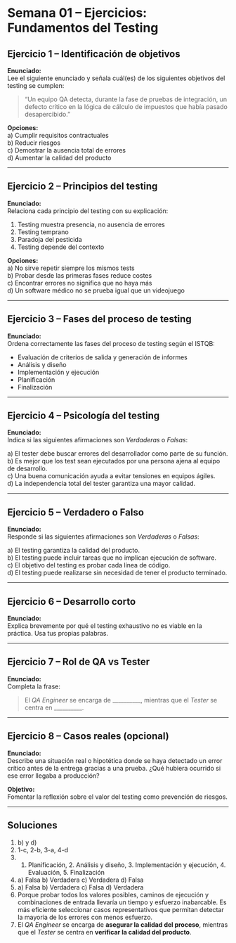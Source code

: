 # Semana 01 – Ejercicios: Fundamentos del Testing

## Ejercicio 1 – Identificación de objetivos

**Enunciado:**  
Lee el siguiente enunciado y señala cuál(es) de los siguientes objetivos del testing se cumplen:

> “Un equipo QA detecta, durante la fase de pruebas de integración, un defecto crítico en la lógica de cálculo de impuestos que había pasado desapercibido.”

**Opciones:**  
a) Cumplir requisitos contractuales  
b) Reducir riesgos  
c) Demostrar la ausencia total de errores  
d) Aumentar la calidad del producto

---

## Ejercicio 2 – Principios del testing

**Enunciado:**  
Relaciona cada principio del testing con su explicación:

1. Testing muestra presencia, no ausencia de errores  
2. Testing temprano  
3. Paradoja del pesticida  
4. Testing depende del contexto

**Opciones:**  
a) No sirve repetir siempre los mismos tests  
b) Probar desde las primeras fases reduce costes  
c) Encontrar errores no significa que no haya más  
d) Un software médico no se prueba igual que un videojuego

---

## Ejercicio 3 – Fases del proceso de testing

**Enunciado:**  
Ordena correctamente las fases del proceso de testing según el ISTQB:

- Evaluación de criterios de salida y generación de informes  
- Análisis y diseño  
- Implementación y ejecución  
- Planificación  
- Finalización

---

## Ejercicio 4 – Psicología del testing

**Enunciado:**  
Indica si las siguientes afirmaciones son *Verdaderas* o *Falsas*:

a) El tester debe buscar errores del desarrollador como parte de su función.  
b) Es mejor que los test sean ejecutados por una persona ajena al equipo de desarrollo.  
c) Una buena comunicación ayuda a evitar tensiones en equipos ágiles.  
d) La independencia total del tester garantiza una mayor calidad.

---

## Ejercicio 5 – Verdadero o Falso

**Enunciado:**  
Responde si las siguientes afirmaciones son *Verdaderas* o *Falsas*:

a) El testing garantiza la calidad del producto.  
b) El testing puede incluir tareas que no implican ejecución de software.  
c) El objetivo del testing es probar cada línea de código.  
d) El testing puede realizarse sin necesidad de tener el producto terminado.

---

## Ejercicio 6 – Desarrollo corto

**Enunciado:**  
Explica brevemente por qué el testing exhaustivo no es viable en la práctica. Usa tus propias palabras.

---

## Ejercicio 7 – Rol de QA vs Tester

**Enunciado:**  
Completa la frase:

> El *QA Engineer* se encarga de __________, mientras que el *Tester* se centra en __________.

---

## Ejercicio 8 – Casos reales (opcional)

**Enunciado:**  
Describe una situación real o hipotética donde se haya detectado un error crítico antes de la entrega gracias a una prueba. ¿Qué hubiera ocurrido si ese error llegaba a producción?

**Objetivo:**  
Fomentar la reflexión sobre el valor del testing como prevención de riesgos.

---

## Soluciones 

1. b) y d)
2. 1-c, 2-b, 3-a, 4-d
3. 1. Planificación, 2. Análisis y diseño, 3. Implementación y ejecución, 4. Evaluación, 5. Finalización
4. a) Falsa b) Verdadera c) Verdadera d) Falsa
5. a) Falsa b) Verdadera c) Falsa d) Verdadera
6. Porque probar todos los valores posibles, caminos de ejecución y combinaciones de entrada llevaría un tiempo y esfuerzo inabarcable. Es más eficiente seleccionar casos representativos que permitan detectar la mayoría de los errores con menos esfuerzo.
7. El *QA Engineer* se encarga de **asegurar la calidad del proceso**, mientras que el *Tester* se centra en **verificar la calidad del producto**.
